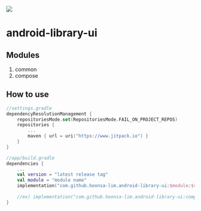 [![](https://jitpack.io/v/hoonsa-lim/android-library-ui.svg)](https://jitpack.io/#hoonsa-lim/android-library-ui)

# android-library-ui
## Modules
1. common
2. compose

## How to use
```kotlin
//settings.gradle
dependencyResolutionManagement {
    repositoriesMode.set(RepositoriesMode.FAIL_ON_PROJECT_REPOS)
    repositories {
        ...
        maven { url = uri("https://www.jitpack.io") }
    }
}

//app/build.gradle
dependencies {
    ...
    val version = "latest release tag"
    val module = "module name"
    implementation("com.github.hoonsa-lim.android-library-ui:$module:$version")
    
    //ex) implementation("com.github.hoonsa-lim.android-library-ui:compose:1.0.0")
}

```

